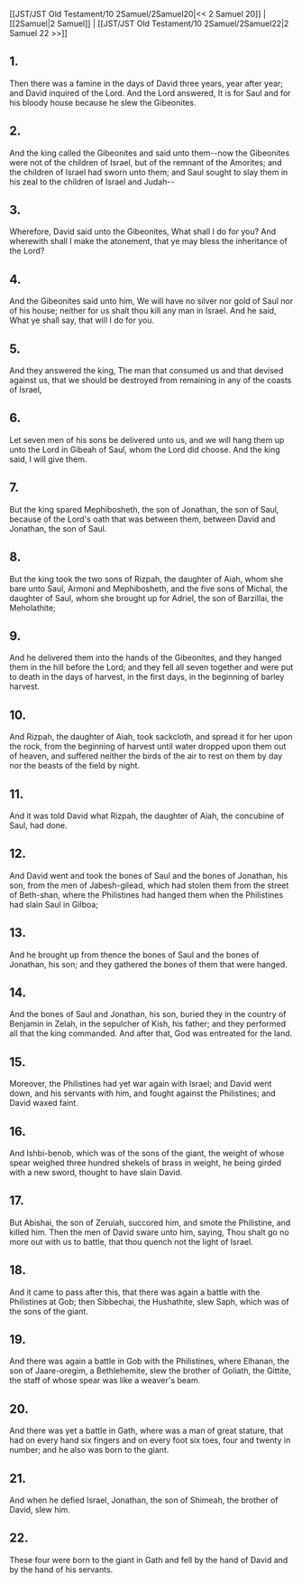 [[JST/JST Old Testament/10 2Samuel/2Samuel20|<< 2 Samuel 20]] | [[2Samuel|2 Samuel]] | [[JST/JST Old Testament/10 2Samuel/2Samuel22|2 Samuel 22 >>]]
## 1.
Then there was a famine in the days of David three years, year after year; and David inquired of the Lord. And the Lord answered, It is for Saul and for his bloody house because he slew the Gibeonites.
## 2.
And the king called the Gibeonites and said unto them\--now the Gibeonites were not of the children of Israel, but of the remnant of the Amorites; and the children of Israel had sworn unto them; and Saul sought to slay them in his zeal to the children of Israel and Judah\--
## 3.
Wherefore, David said unto the Gibeonites, What shall I do for you? And wherewith shall I make the atonement, that ye may bless the inheritance of the Lord?
## 4.
And the Gibeonites said unto him, We will have no silver nor gold of Saul nor of his house; neither for us shalt thou kill any man in Israel. And he said, What ye shall say, that will I do for you.
## 5.
And they answered the king, The man that consumed us and that devised against us, that we should be destroyed from remaining in any of the coasts of Israel,
## 6.
Let seven men of his sons be delivered unto us, and we will hang them up unto the Lord in Gibeah of Saul, whom the Lord did choose. And the king said, I will give them.
## 7.
But the king spared Mephibosheth, the son of Jonathan, the son of Saul, because of the Lord\'s oath that was between them, between David and Jonathan, the son of Saul.
## 8.
But the king took the two sons of Rizpah, the daughter of Aiah, whom she bare unto Saul, Armoni and Mephibosheth, and the five sons of Michal, the daughter of Saul, whom she brought up for Adriel, the son of Barzillai, the Meholathite;
## 9.
And he delivered them into the hands of the Gibeonites, and they hanged them in the hill before the Lord; and they fell all seven together and were put to death in the days of harvest, in the first days, in the beginning of barley harvest.
## 10.
And Rizpah, the daughter of Aiah, took sackcloth, and spread it for her upon the rock, from the beginning of harvest until water dropped upon them out of heaven, and suffered neither the birds of the air to rest on them by day nor the beasts of the field by night.
## 11.
And it was told David what Rizpah, the daughter of Aiah, the concubine of Saul, had done.
## 12.
And David went and took the bones of Saul and the bones of Jonathan, his son, from the men of Jabesh-gilead, which had stolen them from the street of Beth-shan, where the Philistines had hanged them when the Philistines had slain Saul in Gilboa;
## 13.
And he brought up from thence the bones of Saul and the bones of Jonathan, his son; and they gathered the bones of them that were hanged.
## 14.
And the bones of Saul and Jonathan, his son, buried they in the country of Benjamin in Zelah, in the sepulcher of Kish, his father; and they performed all that the king commanded. And after that, God was entreated for the land.
## 15.
Moreover, the Philistines had yet war again with Israel; and David went down, and his servants with him, and fought against the Philistines; and David waxed faint.
## 16.
And Ishbi-benob, which was of the sons of the giant, the weight of whose spear weighed three hundred shekels of brass in weight, he being girded with a new sword, thought to have slain David.
## 17.
But Abishai, the son of Zeruiah, succored him, and smote the Philistine, and killed him. Then the men of David sware unto him, saying, Thou shalt go no more out with us to battle, that thou quench not the light of Israel.
## 18.
And it came to pass after this, that there was again a battle with the Philistines at Gob; then Sibbechai, the Hushathite, slew Saph, which was of the sons of the giant.
## 19.
And there was again a battle in Gob with the Philistines, where Elhanan, the son of Jaare-oregim, a Bethlehemite, slew the brother of Goliath, the Gittite, the staff of whose spear was like a weaver\'s beam.
## 20.
And there was yet a battle in Gath, where was a man of great stature, that had on every hand six fingers and on every foot six toes, four and twenty in number; and he also was born to the giant.
## 21.
And when he defied Israel, Jonathan, the son of Shimeah, the brother of David, slew him.
## 22.
These four were born to the giant in Gath and fell by the hand of David and by the hand of his servants.

